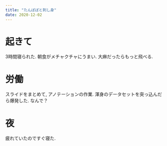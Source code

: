 ```yaml
---
title: "たんぽぽと刺し身"
date: 2020-12-02
---
```


# 起きて
3時間寝られた. 朝食がメチャクチャにうまい. 大麻だったらもっと飛べる.

# 労働
スライドをまとめて, アノテーションの作業. 渾身のデータセットを突っ込んだら爆発した. なんで？

# 夜
疲れていたのですぐ寝た.